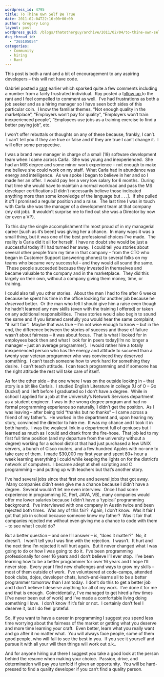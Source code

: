 ```yaml
---
wordpress_id: 4795
title: To Thine Own Self Be True
date: 2011-02-04T22:16:00+00:00
author: Gregory Long
layout: post
wordpress_guid: /blogs/thatotherguy/archive/2011/02/04/to-thine-own-self-be-true.aspx
dsq_thread_id:
  - "265105054"
categories:
  - Community
  - hiring
  - Rant
---
```

This post is both a rant and a bit of encouragement to any aspiring developers &#8211; this will not have code.

Gabriel posted a <a target="_self" href="/blogs/gabrielschenker/archive/2011/01/18/ranting-about-the-quality-of-developers.aspx">rant</a> earlier which sparked quite a few comments including a number from a fairly frustrated individual. &nbsp;Ray posted a f<a target="_self" href="/blogs/rhouston/archive/2011/02/04/thoughts-on-hiring-developers.aspx">ollow up </a>to the rant and I feel compelled to comment as well. &nbsp;I&#8217;ve had frustrations as both a job seeker and as a hiring manager so I have seen both sides of this particular coin. &nbsp;I know the familiar themes, &#8220;Not enough quality in the marketplace&#8221;, &#8220;Employers won&#8217;t pay for quality&#8221;, &#8220;Employers won&#8217;t train inexperienced people&#8221;, &#8220;Employees use jobs as a training exercise to find a better paying job&#8221;, etc.

I won&#8217;t offer rebuttals or thoughts on any of these because, frankly, I can&#8217;t. &nbsp;I can&#8217;t tell you if they are true or false and if they are true I can&#8217;t change it. &nbsp;I will offer some perspective. &nbsp;

I was a brand new manager in charge of a small (18) software development team when I came across Carla. &nbsp;She was young and inexperienced. &nbsp;She had an MIS degree and some minor work experience &#8211; not enough to make me believe she could work on my staff. &nbsp;What Carla had in abundance was energy and intelligence. &nbsp;As we spoke I began to believe in her and so I made her an offer. &nbsp;I would pay her a very low salary for 6 months. &nbsp;During that time she would have to maintain a normal workload and pass the MS developer certifications [I didn&#8217;t necessarily believe those indicated anything more than some knowledge of the language but . . .]. &nbsp;If she pulled it off I promised a regular position and a raise. &nbsp;The last time I was in touch with Carla she was the manager of a development team at that company (my old job). &nbsp;It wouldn&#8217;t surprise me to find out she was a Director by now (or even a VP). &nbsp;

To this day the single accomplishment I&#8217;m most proud of in my managerial career [such as it&#8217;s been] was giving her a chance. &nbsp;In many ways it was a small thing, but it was one of the best professional choices I&#8217;ve made. &nbsp;The reality is Carla did it all for herself. &nbsp;I have no doubt she would be just a successful today if I had turned her away. &nbsp;I could tell you stories about several other people from my time in that company &#8211; from the CTO who began in Customer Support (answering phones) to several folks on my teams who became very successful &#8211; and they would all sound the same. &nbsp;These people succeeded because they invested in themselves and became valuable to the company and in the marketplace. &nbsp;They did this largely on their own, without a company giving them money, time, or training.

I could also tell you other stories. &nbsp;About the man I had to fire after 6 weeks because he spent his time in the office looking for another job because he _deserved_ better. &nbsp;Or the man who felt I should give him a raise even though he hadn&#8217;t learned any new skills (even with the training I offered) or taken on any additional responsibilities. &nbsp;These stories would also begin to sound the same and if you listened carefully you would hear the same complaint, &#8220;it isn&#8217;t fair&#8221;. &nbsp;Maybe that was true &#8211; I&#8217;m not wise enough to know &#8211; but in the end, the difference between the stories of success and those of failure wasn&#8217;t about fairness &#8211; it was about focus. &nbsp;That is what I looked for in employees back then and what I look for in peers today[I&#8217;m no longer a manager &#8211; just an average programmer]. &nbsp;I would rather hire a totally inexperienced person who has the energy and attitude to succeed than a twenty year veteran programmer who was convinced they deserved something. &nbsp;I can&#8217;t teach someone how to work hard for something they desire. &nbsp;I can&#8217;t teach attitude. &nbsp;I can teach programming and if someone has the right attitude the rest will take care of itself.

As for the other side &#8211; the one where I was on the outside looking in &#8211; that story is a bit like Carla&#8217;s. &nbsp;I studied English Literature in college (U of O &#8211; Go Ducks!) and I left before I graduated so I don&#8217;t have a degree. &nbsp;While in school I applied for a job at the University&#8217;s Network Services department as a student engineer. &nbsp;I was in the wrong degree program and had no formal programming experience so naturally, I didn&#8217;t get the position. &nbsp;As I was leaving &#8211; after being told &#8220;thanks but no thanks&#8221; &#8211; I came across a friend of my father&#8217;s. &nbsp;He worked in the department and, upon hearing my story, convinced the director to hire me. &nbsp;It was my chance and I took it in both hands. &nbsp;I was the weakest link in a department full of geniuses but I learned as much as I could and drank from the fire-hose. &nbsp;That job led to my first full time position (and my departure from the university without a degree) working for a school district that had just purchased a few UNIX servers, a bunch of Cisco routers, and a few hundred Apples with no-one to take care of them. &nbsp;I made $30,000 my first year and spent 80+ hour a week learning everything I could while keeping the lights on for the district&#8217;s network of computers. &nbsp;I became adept at shell scripting and C programming &#8211; and putting up with teachers but that&#8217;s another story. &nbsp;

I&#8217;ve had several jobs since that first one and several jobs that got away. &nbsp;Many companies didn&#8217;t even give me a chance because I didn&#8217;t have a degree. &nbsp;Several wouldn&#8217;t let me even interview. &nbsp;Once I had some experience in programming (C, Perl, JAVA, VB), many companies would offer me lower salaries because I didn&#8217;t have a &#8216;typical&#8217; programming background. &nbsp;I&#8217;ve interviewed with one company in Austin twice and been rejected both times. &nbsp;Was any of this fair? &nbsp;Again, I don&#8217;t know. &nbsp;Was it fair I got that job in school because someone knew my father? &nbsp;Was it fair that companies rejected me without even giving me a chance to code with them &#8211; to see what I could do?

But a better question &#8211; and one I&#8217;ll answer &#8211; is, &#8220;does it matter?&#8221; &nbsp;No, it doesn&#8217;t. &nbsp;I won&#8217;t tell you I was fine with the rejection. &nbsp;I wasn&#8217;t. &nbsp;It hurt and the next time I&#8217;m rejected it will hurt again. &nbsp;But it never changed what I was going to do or how I was going to do it. &nbsp;I&#8217;ve been programming professionally for over 16 years and I don&#8217;t believe I&#8217;ll ever stop. &nbsp;I&#8217;ve been learning how to be a better programmer for over 16 years and I hope I&#8217;ll never stop. &nbsp;Every year I find new challenges and ways to grow my skills &#8211; most of them outside of work. &nbsp;I&#8217;ve volunteered at code-camps, attended book clubs, dojos, developer chats, lunch-and-learns all to be a better programmer tomorrow than I am today. &nbsp;I don&#8217;t do this to get a better job and I don&#8217;t believe I deserve anything for all of my work. &nbsp;I&#8217;ve done it for me and that is enough. &nbsp;Coincidentally, I&#8217;ve managed to get hired a few times [I&#8217;ve never been out of work] and I&#8217;ve made a comfortable living doing something I love. &nbsp;I don&#8217;t know if it&#8217;s fair or not. &nbsp;I certainly don&#8217;t feel I deserve it, but I do feel grateful. &nbsp;

So, if you want to have a career in programming I suggest you spend less time worrying about the fairness of the market or getting what you deserve and more time learning your craft. &nbsp;Even better, learn what you really want and go after it no matter what. &nbsp;You will always face people, some of them good people, who will fail to see the best in you. &nbsp;If you see it yourself and pursue it with all your will then things will work out o.k..

And for anyone hiring out there I suggest you take a good look at the person behind the resume when making your choice. &nbsp;Passion, drive, and determination will pay you tenfold if given an opportunity. &nbsp;You will be hard-pressed to find a quality developer if you can&#8217;t find a quality person.